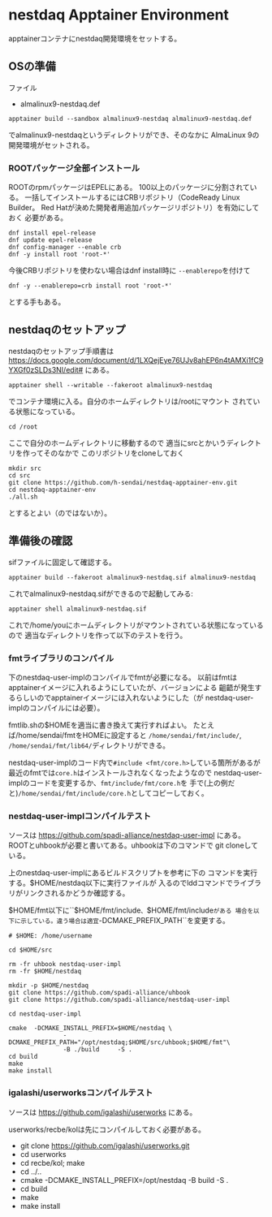 # nestdaq Apptainer Environment

apptainerコンテナにnestdaq開発環境をセットする。

## OSの準備

ファイル

- almalinux9-nestdaq.def

```
apptainer build --sandbox almalinux9-nestdaq almalinux9-nestdaq.def
```

でalmalinux9-nestdaqというディレクトリができ、そのなかに
AlmaLinux 9の開発環境がセットされる。

### ROOTパッケージ全部インストール

ROOTのrpmパッケージはEPELにある。
100以上のパッケージに分割されている。
一括してインストールするにはCRBリポジトリ（CodeReady Linux Builder。
Red Hatが決めた開発者用追加パッケージリポジトリ）を有効にしておく
必要がある。

```
dnf install epel-release
dnf update epel-release
dnf config-manager --enable crb
dnf -y install root 'root-*'
```

今後CRBリポジトリを使わない場合はdnf install時に
``--enablerepo``を付けて

```
dnf -y --enablerepo=crb install root 'root-*'
```
とする手もある。

## nestdaqのセットアップ

nestdaqのセットアップ手順書は
https://docs.google.com/document/d/1LXQejEye76UJv8ahEP6n4tAMXi1fC9YXGf0zSLDs3NI/edit#
にある。

```
apptainer shell --writable --fakeroot almalinux9-nestdaq
```

でコンテナ環境に入る。自分のホームディレクトリは/rootにマウント
されている状態になっている。

```
cd /root
```
ここで自分のホームディレクトリに移動するので
適当にsrcとかいうディレクトリを作ってそのなかで
このリポジトリをcloneしておく
```
mkdir src
cd src
git clone https://github.com/h-sendai/nestdaq-apptainer-env.git
cd nestdaq-apptainer-env
./all.sh
```
とするとよい（のではないか）。

## 準備後の確認

sifファイルに固定して確認する。

```
apptainer build --fakeroot almalinux9-nestdaq.sif almalinux9-nestdaq
```
これでalmalinux9-nestdaq.sifができるので起動してみる:
```
apptainer shell almalinux9-nestdaq.sif
```

これで/home/youにホームディレクトリがマウントされている状態になっているので
適当なディレクトリを作って以下のテストを行う。

### fmtライブラリのコンパイル

下のnestdaq-user-implのコンパイルでfmtが必要になる。
以前はfmtはapptainerイメージに入れるようにしていたが、バージョンによる
齟齬が発生するらしいのでapptainerイメージには入れないようにした（が
nestdaq-user-implのコンパイルには必要）。

fmtlib.shの$HOMEを適当に書き換えて実行すればよい。
たとえば/home/sendai/fmtをHOMEに設定すると
``/home/sendai/fmt/include/``, ``/home/sendai/fmt/lib64/``ディレクトリができる。

nestdaq-user-implのコード内で``#include <fmt/core.h>``している箇所があるが
最近のfmtでは``core.h``はインストールされなくなったようなので
nestdaq-user-implのコードを変更するか、``fmt/include/fmt/core.h``を
手で(上の例だと)``/home/sendai/fmt/include/core.h``としてコピーしておく。

### nestdaq-user-implコンパイルテスト

ソースは
https://github.com/spadi-alliance/nestdaq-user-impl
にある。ROOTとuhbookが必要と書いてある。uhbookは下のコマンドで
git cloneしている。

上のnestdaq-user-implにあるビルドスクリプトを参考に下の
コマンドを実行する。$HOME/nestdaq以下に実行ファイルが
入るのでlddコマンドでライブラリがリンクされるかどうか確認する。

$HOME/fmt以下に``$HOME/fmt/include``、``$HOME/fmt/include``がある
場合を以下に示している。違う場合は適宜``-DCMAKE_PREFIX_PATH``を変更する。

```
# $HOME: /home/username

cd $HOME/src

rm -fr uhbook nestdaq-user-impl
rm -fr $HOME/nestdaq

mkdir -p $HOME/nestdaq
git clone https://github.com/spadi-alliance/uhbook
git clone https://github.com/spadi-alliance/nestdaq-user-impl

cd nestdaq-user-impl

cmake  -DCMAKE_INSTALL_PREFIX=$HOME/nestdaq \
               -DCMAKE_PREFIX_PATH="/opt/nestdaq;$HOME/src/uhbook;$HOME/fmt"\
               -B ./build     -S .
cd build
make
make install
```

### igalashi/userworksコンパイルテスト

ソースは
https://github.com/igalashi/userworks
にある。

userworks/recbe/kolは先にコンパイルしておく必要がある。

- git clone https://github.com/igalashi/userworks.git
- cd userworks
- cd recbe/kol; make 
- cd ../..
- cmake -DCMAKE_INSTALL_PREFIX=/opt/nestdaq -B build -S .
- cd build
- make
- make install
